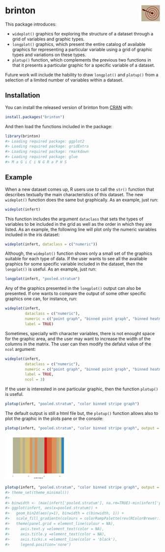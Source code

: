 
<!-- README.md is generated from README.Rmd. Please edit that file -->

# brinton <img src="man/figures/logo.png" align="right" alt="" width="60" />

This package introduces:

  - `wideplot()` graphics for exploring the structure of a dataset
    through a grid of variables and graphic types.
  - `longplot()` graphics, which present the entire catalog of available
    graphics for representing a particular variable using a grid of
    graphic types and variations on these types.
  - `plotup()` function, which complements the previous two functions in
    that it presents a particular graphic for a specific variable of a
    dataset.

Future work will include the hability to draw `longplot()` and
`plotup()` from a selection of a limited number of variables within a
dataset.

## Installation

You can install the released version of brinton from
[CRAN](https://CRAN.R-project.org) with:

``` r
install.packages("brinton")
```

And then load the functions included in the package:

``` r
library(brinton)
#> Loading required package: ggplot2
#> Loading required package: gridExtra
#> Loading required package: rmarkdown
#> Loading required package: glue
#> M a G i C i N G R a P H S
```

## Example

When a new dataset comes up, R users use to call the `str()` function
that describes textually the main characteristics of this dataset. The
new `wideplot()` function does the same but graphically. As an example,
just run:

``` r
wideplot(infert)
```

This function includes the argument `dataclass` that sets the types of
variables to be included in the grid as well as the order in which they
are listed. As an example, the following line will plot only the numeric
variables included in the iris dataset:

``` r
wideplot(infert, dataclass = c("numeric"))
```

Although, the `wideplot()` function shows only a small set of the
graphics suitable for each type of data. If the user wants to see all
the available graphics for some specific variable included in the
dataset, then the `longplot()` is useful. As an example, just run:

``` r
longplot(infert, "pooled.stratum")
```

Any of the graphics presented in the `longplot()` output can also be
presented. If one wants to compare the output of some other specific
graphics one can, for instance, run:

``` r
wideplot(infert,
         dataclass = c("numeric"),
         numeric = c("point graph", "binned point graph", "binned heatmap"),
         label = TRUE)
```

Sometimes, specially with character variables, there is not enought
space for the graphic area, and the user may want to increase the width
of the columns in the matrix. The user can then modify the defalut value
of the `ncol` argument:

``` r
wideplot(infert,
         dataclass = c("numeric"),
         numeric = c("point graph", "binned point graph", "binned heatmap"),
         label = TRUE,
         ncol = 3)
```

If the user is interested in one particular graphic, then the function
`plotup()` is useful.

``` r
plotup(infert, "pooled.stratum", "color binned stripe graph")
```

The default output is still a html file but, the `plotup()` function
allows also to plot the graphic in the plots pane or the console:

``` r
plotup(infert, "pooled.stratum", "color binned stripe graph", output = "plots pane")
```

<img src="man/figures/README-plotspane-1.png" width="40%" />

``` r
plotup(infert, "pooled.stratum", "color binned stripe graph", output = "console")
#> theme_set(theme_minimal())
#> 
#> binwidth <- (max(infert['pooled.stratum'], na.rm=TRUE)-min(infert['pooled.stratum'], na.rm=TRUE))/20
#> ggplot(infert, aes(x=pooled.stratum)) +
#>   geom_bin2d(aes(y=1), binwidth = c(binwidth, 1)) +
#>   scale_fill_gradientn(colours = colorRampPalette(rev(RColorBrewer::brewer.pal(4, 'Spectral')))(3)) +
#>   theme(panel.grid = element_line(colour = NA),
#>     axis.text.y =element_text(color = NA),
#>     axis.title.y =element_text(color = NA),
#>     axis.ticks.x =element_line(color = 'black'),
#>     legend.position='none')
```
